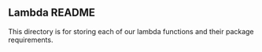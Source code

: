 ## Lambda README

This directory is for storing each of our lambda functions and their package requirements.
